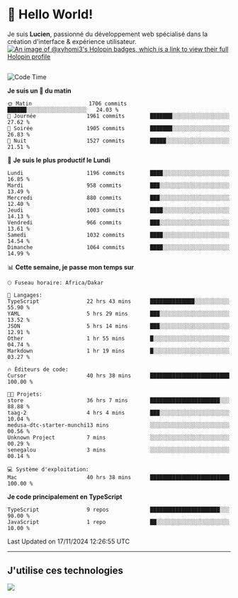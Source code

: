 # 👋 Hello World!

Je suis **Lucien**, passionné du développement web spécialisé dans la création d'interface & expérience utilisateur.
[![An image of @xyhomi3's Holopin badges, which is a link to view their full Holopin profile](https://holopin.me/xyhomi3)](https://holopin.io/@xyhomi3)

##

<!--START_SECTION:waka-->
![Code Time](http://img.shields.io/badge/Code%20Time-2%2C546%20hrs%2058%20mins-blue)

**Je suis un 🐤 du matin** 

```text
🌞 Matin                  1706 commits        ██████░░░░░░░░░░░░░░░░░░░   24.03 % 
🌆 Journée                1961 commits        ███████░░░░░░░░░░░░░░░░░░   27.62 % 
🌃 Soirée                 1905 commits        ███████░░░░░░░░░░░░░░░░░░   26.83 % 
🌙 Nuit                   1527 commits        █████░░░░░░░░░░░░░░░░░░░░   21.51 % 
```
📅 **Je suis le plus productif le Lundi** 

```text
Lundi                    1196 commits        ████░░░░░░░░░░░░░░░░░░░░░   16.85 % 
Mardi                    958 commits         ███░░░░░░░░░░░░░░░░░░░░░░   13.49 % 
Mercredi                 880 commits         ███░░░░░░░░░░░░░░░░░░░░░░   12.40 % 
Jeudi                    1003 commits        ████░░░░░░░░░░░░░░░░░░░░░   14.13 % 
Vendredi                 966 commits         ███░░░░░░░░░░░░░░░░░░░░░░   13.61 % 
Samedi                   1032 commits        ████░░░░░░░░░░░░░░░░░░░░░   14.54 % 
Dimanche                 1064 commits        ████░░░░░░░░░░░░░░░░░░░░░   14.99 % 
```


📊 **Cette semaine, je passe mon temps sur** 

```text
🕑︎ Fuseau horaire: Africa/Dakar

💬 Langages: 
TypeScript               22 hrs 43 mins      ██████████████░░░░░░░░░░░   55.90 % 
YAML                     5 hrs 29 mins       ███░░░░░░░░░░░░░░░░░░░░░░   13.52 % 
JSON                     5 hrs 14 mins       ███░░░░░░░░░░░░░░░░░░░░░░   12.91 % 
Other                    1 hr 55 mins        █░░░░░░░░░░░░░░░░░░░░░░░░   04.74 % 
Markdown                 1 hr 19 mins        █░░░░░░░░░░░░░░░░░░░░░░░░   03.27 % 

🔥 Éditeurs de code: 
Cursor                   40 hrs 38 mins      █████████████████████████   100.00 % 

🐱‍💻 Projets: 
store                    36 hrs 7 mins       ██████████████████████░░░   88.88 % 
taag-2                   4 hrs 4 mins        ███░░░░░░░░░░░░░░░░░░░░░░   10.04 % 
medusa-dtc-starter-munchi13 mins             ░░░░░░░░░░░░░░░░░░░░░░░░░   00.56 % 
Unknown Project          7 mins              ░░░░░░░░░░░░░░░░░░░░░░░░░   00.29 % 
senegalou                3 mins              ░░░░░░░░░░░░░░░░░░░░░░░░░   00.14 % 

💻 Système d'exploitation: 
Mac                      40 hrs 38 mins      █████████████████████████   100.00 % 
```

**Je code principalement en TypeScript** 

```text
TypeScript               9 repos             ██████████████████████░░░   90.00 % 
JavaScript               1 repo              ██░░░░░░░░░░░░░░░░░░░░░░░   10.00 % 
```




 Last Updated on 17/11/2024 12:26:55 UTC
<!--END_SECTION:waka-->
---

## J'utilise ces technologies

<p align="left">
  <a href="https://skillicons.dev">
    <img src="https://skillicons.dev/icons?i=ts,js,md,scss,tailwind,react,docker,express,astro,vite,nextjs,vercel,figma,ableton" />
  </a>
</p>

